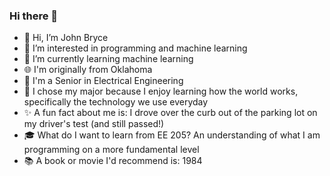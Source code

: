 ### Hi there 👋
- 👋 Hi, I’m John Bryce
- 👀 I’m interested in programming and machine learning
- 🌱 I’m currently learning machine learning
- 🌐 I'm originally from Oklahoma
- 📓 I'm a Senior in Electrical Engineering
- 🍎 I chose my major because I enjoy learning how the world works, specifically the technology we use everyday
- ✨ A fun fact about me is: I drove over the curb out of the parking lot on my driver's test (and still passed!)
- 🎓 What do I want to learn from EE 205? An understanding of what I am programming on a more fundamental level
- 📚 A book or movie I'd recommend is: 1984 
